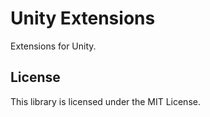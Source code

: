 # Unity Extensions

Extensions for Unity.

## License

This library is licensed under the MIT License.
